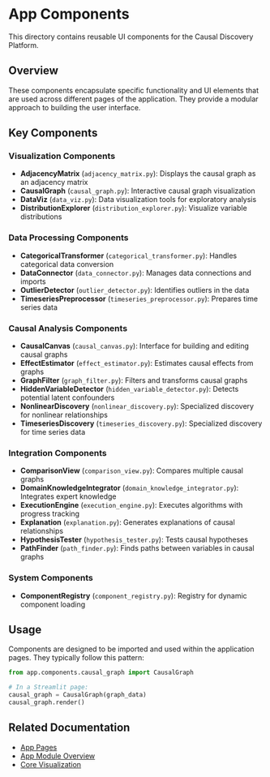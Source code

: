 # App Components

This directory contains reusable UI components for the Causal Discovery Platform.

## Overview

These components encapsulate specific functionality and UI elements that are used across different pages of the application. They provide a modular approach to building the user interface.

## Key Components

### Visualization Components

- **AdjacencyMatrix** (`adjacency_matrix.py`): Displays the causal graph as an adjacency matrix
- **CausalGraph** (`causal_graph.py`): Interactive causal graph visualization
- **DataViz** (`data_viz.py`): Data visualization tools for exploratory analysis
- **DistributionExplorer** (`distribution_explorer.py`): Visualize variable distributions

### Data Processing Components

- **CategoricalTransformer** (`categorical_transformer.py`): Handles categorical data conversion
- **DataConnector** (`data_connector.py`): Manages data connections and imports
- **OutlierDetector** (`outlier_detector.py`): Identifies outliers in the data
- **TimeseriesPreprocessor** (`timeseries_preprocessor.py`): Prepares time series data

### Causal Analysis Components

- **CausalCanvas** (`causal_canvas.py`): Interface for building and editing causal graphs
- **EffectEstimator** (`effect_estimator.py`): Estimates causal effects from graphs
- **GraphFilter** (`graph_filter.py`): Filters and transforms causal graphs
- **HiddenVariableDetector** (`hidden_variable_detector.py`): Detects potential latent confounders
- **NonlinearDiscovery** (`nonlinear_discovery.py`): Specialized discovery for nonlinear relationships
- **TimeseriesDiscovery** (`timeseries_discovery.py`): Specialized discovery for time series data

### Integration Components

- **ComparisonView** (`comparison_view.py`): Compares multiple causal graphs
- **DomainKnowledgeIntegrator** (`domain_knowledge_integrator.py`): Integrates expert knowledge
- **ExecutionEngine** (`execution_engine.py`): Executes algorithms with progress tracking
- **Explanation** (`explanation.py`): Generates explanations of causal relationships
- **HypothesisTester** (`hypothesis_tester.py`): Tests causal hypotheses
- **PathFinder** (`path_finder.py`): Finds paths between variables in causal graphs

### System Components

- **ComponentRegistry** (`component_registry.py`): Registry for dynamic component loading

## Usage

Components are designed to be imported and used within the application pages. They typically follow this pattern:

```python
from app.components.causal_graph import CausalGraph

# In a Streamlit page:
causal_graph = CausalGraph(graph_data)
causal_graph.render()
```

## Related Documentation

- [App Pages](../pages/README.md)
- [App Module Overview](../README.md)
- [Core Visualization](../../core/viz/README.md)
